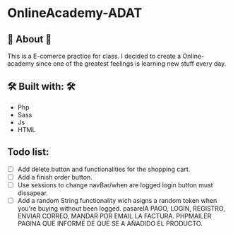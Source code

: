 # OnlineAcademy-ADAT

## 📢 About 📢
This is a E-comerce practice for class. I decided to create a Online-academy since one of the greatest feelings is learning new stuff every day.

## 🛠️ Built with: 🛠️
- Php
- Sass 
- Js
- HTML

## Todo list:
- [ ] Add delete button and functionalities for the shopping cart.
- [ ] Add a finish order button.
- [ ] Use sessions to change navBar/when are  logged login button must dissapear.
- [ ] Add a random String functionality wich asigns a random token when you're buying without been logged.
pasarelA PAGO, LOGIN, REGISTRO, ENVIAR CORREO, MANDAR POR EMAIL LA FACTURA. PHPMAILER
PAGINA QUE INFORME DE QUE SE A AÑADIDO EL PRODUCTO.